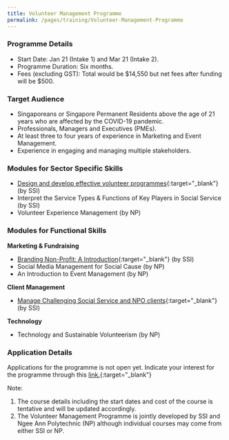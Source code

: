 ```yaml
---
title: Volunteer Management Programme
permalink: /pages/training/Volunteer-Management-Programme
---
```

### Programme Details
-   Start Date: Jan 21 (Intake 1) and Mar 21 (Intake 2).
-   Programme Duration: Six months. 
-   Fees (excluding GST): Total would be $14,550 but net fees after funding will be $500.  

### Target Audience

-   Singaporeans or Singapore Permanent Residents above the age of 21 years who are affected by the COVID-19 pandemic.
-   Professionals, Managers and Executives (PMEs).
-   At least three to four years of experience in Marketing and Event Management.
-   Experience in engaging and managing multiple stakeholders.  

### Modules for Sector Specific Skills  

-   [Design and develop effective volunteer programmes](https://e-services.ncss.gov.sg/Training/Course/TemplateDetail/c17a2fa5-7d25-e611-8112-000c296ee03a?isProgramme=False){:target="_blank"} (by SSI)
-   Interpret the Service Types & Functions of Key Players in Social Service (by SSI)
-   Volunteer Experience Management (by NP)

### Modules for Functional Skills

**Marketing & Fundraising**
-   [Branding Non-Profit: A Introduction](https://e-services.ncss.gov.sg/Training/Course/TemplateSearch?Filter.Keyword=branding+non-profit&Filter.CourseDatesString=&Filter.TypeOfCourse.Value=&Filter.TypeOfCourse.Label=&Filter.CourseSubCategory.Id=&Filter.CourseSubCategory.LogicalName=&Filter.CourseSubCategory.Name=&Filter.CourseSubCategory.ToRemove=){:target="_blank"} (by SSI)
-   Social Media Management for Social Cause (by NP)
-   An Introduction to Event Management (by NP)

**Client Management**
-   [Manage Challenging Social Service and NPO clients](https://e-services.ncss.gov.sg/Training/Course/TemplateSearch?Filter.Keyword=manage+challenging&Filter.CourseDatesString=&Filter.TypeOfCourse.Value=&Filter.TypeOfCourse.Label=&Filter.CourseSubCategory.Id=&Filter.CourseSubCategory.LogicalName=&Filter.CourseSubCategory.Name=&Filter.CourseSubCategory.ToRemove=){:target="_blank"} (by SSI)

**Technology**
-   Technology and Sustainable Volunteerism (by NP)

### Application Details 

Applications for the programme is not open yet. Indicate your interest for the programme through this [link.](https://form.gov.sg/#!/5f8420be1ae42f00115acdf3){:target="_blank"}

Note:

1. The course details including the start dates and cost of the course is tentative and will be updated accordingly.
2. The Volunteer Management Programme is jointly developed by SSI and Ngee Ann Polytechnic (NP) although individual courses may come from either SSI or NP.  

